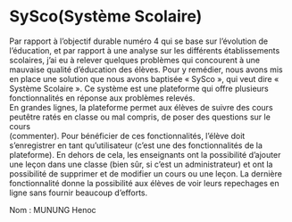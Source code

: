 # SySco(Système Scolaire)
Par rapport à l’objectif durable numéro  4 qui se base sur l’évolution de 
l’éducation, et par rapport à une analyse sur les différents établissements scolaires, 
j’ai eu à relever quelques problèmes qui concourent à une mauvaise qualité d’éducation des élèves. Pour y remédier,
nous avons mis en place une solution que nous avons baptisée « SySco », 
qui veut dire « Système Scolaire ». 
Ce système est une plateforme qui offre plusieurs fonctionnalités en réponse aux problèmes relevés.  
En grandes lignes, la plateforme permet aux élèves de suivre des cours peutêtre ratés en classe ou mal compris, 
de poser des questions sur le cours  
(commenter). Pour bénéficier de ces fonctionnalités, l’élève doit s’enregistrer en tant qu’utilisateur (c’est une des fonctionnalités de la plateforme).
En dehors de cela, les enseignants ont la possibilité d’ajouter une leçon dans une classe (bien sûr, si c’est un administrateur) 
et ont la possibilité de supprimer et de modifier un cours ou une leçon. 
La dernière fonctionnalité donne la possibilité aux élèves de voir leurs repechages en ligne sans fournir beaucoup d’efforts.  
 
Nom : MUNUNG Henoc 

